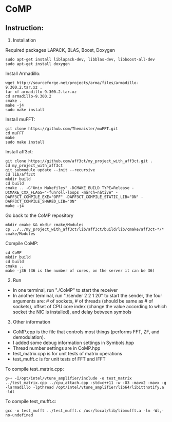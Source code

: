 # CoMP

## Instruction:

1. Installation

Required packages LAPACK, BLAS, Boost, Doxygen

	sudo apt-get install liblapack-dev, libblas-dev, libboost-all-dev
	sudo apt-get install doxygen

Install Armadillo:

	wget http://sourceforge.net/projects/arma/files/armadillo-9.300.2.tar.xz .
	tar xf armadillo-9.300.2.tar.xz
	cd armadillo-9.300.2
	cmake .
	make -j4
	sudo make install

Install muFFT:

	git clone https://github.com/Themaister/muFFT.git
	cd muFFT
	make
	sudo make install

Install aff3ct:

	git clone https://github.com/aff3ct/my_project_with_aff3ct.git .
	cd my_project_with_aff3ct
	git submodule update --init --recursive
	cd lib/aff3ct
	mkdir build
	cd build
	cmake .. -G"Unix Makefiles" -DCMAKE_BUILD_TYPE=Release -DCMAKE_CXX_FLAGS="-funroll-loops -march=native" -DAFF3CT_COMPILE_EXE="OFF" -DAFF3CT_COMPILE_STATIC_LIB="ON" -DAFF3CT_COMPILE_SHARED_LIB="ON"
	make -j4
	
Go back to the CoMP repository

	mkdir cmake && mkdir cmake/Modules
	cp ../../my_project_with_aff3ct/lib/aff3ct/build/lib/cmake/aff3ct-*/* cmake/Modules

Compile CoMP:

	cd CoMP
	mkdir build
	cd build
	cmake ..
	make -j36 (36 is the number of cores, on the server it can be 36)

2. Run
* In one terminal, run "./CoMP" to start the receiver
* In another terminal, run "./sender 2 2 1 20" to start the sender, the four arguments are: # of sockets, # of threads (should be same as # of sockets), offset of CPU core index (change the value according to which socket the NIC is installed), and delay between symbols

3. Other information
* CoMP.cpp is the file that controls most things (performs FFT, ZF, and demodulation). 
* I added some debug information settings in Symbols.hpp
* Thread number settings are in CoMP.hpp
* test_matrix.cpp is for unit tests of matrix operations
* test_mufft.c is for unit tests of FFT and IFFT

To compile test_matrix.cpp:

	g++ -I/opt/intel/vtune_amplifier/include -o test_matrix ../test_matrix.cpp ../cpu_attach.cpp -std=c++11 -w -O3 -mavx2 -mavx -g -larmadillo -lpthread /opt/intel/vtune_amplifier/lib64/libittnotify.a -ldl

To compile test_mufft.c:

	gcc -o test_mufft ../test_mufft.c /usr/local/lib/libmufft.a -lm -Wl,-no-undefined

